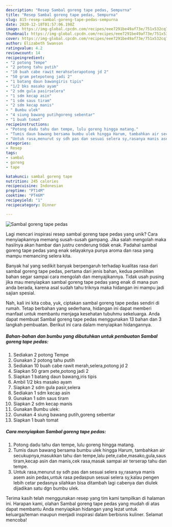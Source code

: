 ```yaml
---
description: "Resep Sambal goreng tape pedas, Sempurna"
title: "Resep Sambal goreng tape pedas, Sempurna"
slug: 815-resep-sambal-goreng-tape-pedas-sempurna
date: 2020-12-18T01:57:06.198Z
image: https://img-global.cpcdn.com/recipes/eee7291be49af73e/751x532cq70/sambal-goreng-tape-pedas-foto-resep-utama.jpg
thumbnail: https://img-global.cpcdn.com/recipes/eee7291be49af73e/751x532cq70/sambal-goreng-tape-pedas-foto-resep-utama.jpg
cover: https://img-global.cpcdn.com/recipes/eee7291be49af73e/751x532cq70/sambal-goreng-tape-pedas-foto-resep-utama.jpg
author: Elizabeth Swanson
ratingvalue: 4.2
reviewcount: 14
recipeingredient:
- "2 potong Tempe"
- "2 potong tahu putih"
- "10 buah cabe rawit merahselerapotong jd 2"
- "50 gram petepotong jadi 2"
- "1 batang daun bawangiris tipis"
- "1/2 bks masako ayam"
- "2 sdm gula pasirselera"
- "1 sdm kecap asin"
- "1 sdm saus tiram"
- "2 sdm kecap manis"
- " Bumbu ulek"
- "4 siung bawang putihgoreng sebentar"
- "1 buah tomat"
recipeinstructions:
- "Potong dadu tahu dan tempe, lulu goreng hingga matang."
- "Tumis daun bawang bersama bumbu ulek hingga Harum, tambahkan air secukupnya,masukkan tahu dan tempe,lalu pete,cabe,masako,gula,saus tiram,kecap asin dan manis,cek rasa,masak sampai air terserap tahu dan tempe."
- "Untuk rasa,menurut sy sdh pas dan sesuai selera sy,rasanya manis asem asin pedas,untuk rasa pedaspun sesuai selera sy,kalau pengen lebih cetar pedasnya silahkan bisa ditambah lagi cabenya dan diulek dijadikan satu dgn bumbu ulek."
categories:
- Resep
tags:
- sambal
- goreng
- tape

katakunci: sambal goreng tape 
nutrition: 245 calories
recipecuisine: Indonesian
preptime: "PT14M"
cooktime: "PT46M"
recipeyield: "1"
recipecategory: Dinner

---
```



![Sambal goreng tape pedas](https://img-global.cpcdn.com/recipes/eee7291be49af73e/751x532cq70/sambal-goreng-tape-pedas-foto-resep-utama.jpg)

Lagi mencari inspirasi resep sambal goreng tape pedas yang unik? Cara menyiapkannya memang susah-susah gampang. Jika salah mengolah maka hasilnya akan hambar dan justru cenderung tidak enak. Padahal sambal goreng tape pedas yang enak selayaknya punya aroma dan rasa yang mampu memancing selera kita.



Banyak hal yang sedikit banyak berpengaruh terhadap kualitas rasa dari sambal goreng tape pedas, pertama dari jenis bahan, kedua pemilihan bahan segar sampai cara mengolah dan menyajikannya. Tidak usah pusing jika mau menyiapkan sambal goreng tape pedas yang enak di mana pun anda berada, karena asal sudah tahu triknya maka hidangan ini mampu jadi sajian spesial.


Nah, kali ini kita coba, yuk, ciptakan sambal goreng tape pedas sendiri di rumah. Tetap berbahan yang sederhana, hidangan ini dapat memberi manfaat untuk membantu menjaga kesehatan tubuhmu sekeluarga. Anda dapat membuat Sambal goreng tape pedas menggunakan 13 bahan dan 3 langkah pembuatan. Berikut ini cara dalam menyiapkan hidangannya.

<!--inarticleads1-->

##### Bahan-bahan dan bumbu yang dibutuhkan untuk pembuatan Sambal goreng tape pedas:

1. Sediakan 2 potong Tempe
1. Gunakan 2 potong tahu putih
1. Sediakan 10 buah cabe rawit merah,selera,potong jd 2
1. Siapkan 50 gram pete,potong jadi 2
1. Siapkan 1 batang daun bawang,iris tipis
1. Ambil 1/2 bks masako ayam
1. Siapkan 2 sdm gula pasir,selera
1. Sediakan 1 sdm kecap asin
1. Gunakan 1 sdm saus tiram
1. Siapkan 2 sdm kecap manis
1. Gunakan  Bumbu ulek:
1. Gunakan 4 siung bawang putih,goreng sebentar
1. Siapkan 1 buah tomat




<!--inarticleads2-->

##### Cara menyiapkan Sambal goreng tape pedas:

1. Potong dadu tahu dan tempe, lulu goreng hingga matang.
1. Tumis daun bawang bersama bumbu ulek hingga Harum, tambahkan air secukupnya,masukkan tahu dan tempe,lalu pete,cabe,masako,gula,saus tiram,kecap asin dan manis,cek rasa,masak sampai air terserap tahu dan tempe.
1. Untuk rasa,menurut sy sdh pas dan sesuai selera sy,rasanya manis asem asin pedas,untuk rasa pedaspun sesuai selera sy,kalau pengen lebih cetar pedasnya silahkan bisa ditambah lagi cabenya dan diulek dijadikan satu dgn bumbu ulek.




Terima kasih telah menggunakan resep yang tim kami tampilkan di halaman ini. Harapan kami, olahan Sambal goreng tape pedas yang mudah di atas dapat membantu Anda menyiapkan hidangan yang lezat untuk keluarga/teman maupun menjadi inspirasi dalam berbisnis kuliner. Selamat mencoba!

